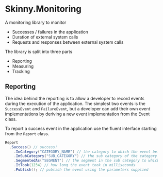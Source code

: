 Skinny.Monitoring
=================

A monitoring library to monitor
* Successes / failures in the application
* Duration of external system calls
* Requests and responses between external system calls

The library is split into three parts
* Reporting
* Measuring
* Tracking

Reporting
---------
The idea behind the reporting is to allow a developer to record events during the execution of the application. The simplest two events is the `SuccessEvent` and `FailureEvent`, but a developer can add their own event implementations by deriving a new event implementation from the Event class.

To report a success event in the application use the fluent interface starting from the `Report` class.

``` C#
Report
  .Success() // success!
	.InCategory("CATEGORY_NAME") // the category to which the event belong
	.InSubCategory("SUB_CATEGORY") // the sub category of the category to which the event belong
	.SegmentedAs("SEGMENT") // the segment in the sub category to which the event belong
	.ItTook(1234) // how long the event took in milliseconds
	.Publish(); // publish the event using the parameters supplied
```



